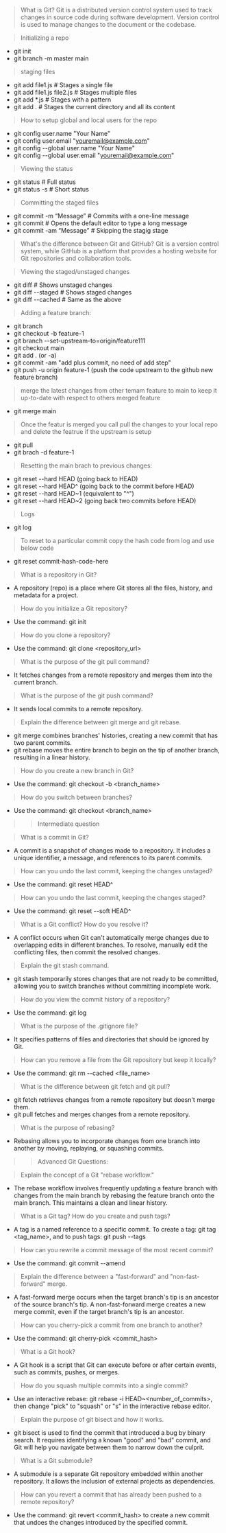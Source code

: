 > What is Git?
Git is a distributed version control system used to track changes in source code during software development.
Version control is used to manage changes to the document or the codebase.

> Initializing a repo
- git init
- git branch -m master main

> staging files
- git add file1.js            # Stages a single file
- git add file1.js file2.js   # Stages multiple files
- git add *.js                # Stages with a pattern
- git add .                   # Stages the current directory and all its content

> How to setup global and local users for the repo
- git config user.name "Your Name"
- git config user.email "youremail@example.com"
- git config --global user.name "Your Name"
- git config --global user.email "youremail@example.com"


> Viewing the status
- git status                  # Full status
- git status -s               # Short status


> Committing the staged files
- git commit -m “Message”     # Commits with a one-line message
- git commit                  # Opens the default editor to type a long message
- git commit -am “Message”    # Skipping the stagig stage

> What's the difference between Git and GitHub?
Git is a version control system, while GitHub is a platform that provides a hosting website for Git repositories and collaboration tools.

> Viewing the staged/unstaged changes
- git diff                    # Shows unstaged changes
- git diff --staged           # Shows staged changes
- git diff --cached           # Same as the above


> Adding a feature branch:
- git branch
- git checkout -b feature-1
- git branch --set-upstream-to=origin/feature111
- git checkout main
- git add . (or -a)
- git commit -am "add plus commit, no need of add step"
- git push -u origin feature-1 (push the code upstream to the github new feature branch)

> merge the latest changes from other temam feature to main to keep it up-to-date with respect to others merged feature
- git merge main

> Once the featur is merged you call pull the changes to your local repo and delete the featrue if the upstream is setup
- git pull
- git brach -d feature-1

> Resetting the main brach to previous changes:
- git reset --hard HEAD       (going back to HEAD)
- git reset --hard HEAD^      (going back to the commit before HEAD)
- git reset --hard HEAD~1     (equivalent to "^")
- git reset --hard HEAD~2     (going back two commits before HEAD)

> Logs
- git log

> To reset to a particular commit copy the hash code from log and use below code
- git reset commit-hash-code-here


> What is a repository in Git?
- A repository (repo) is a place where Git stores all the files, history, and metadata for a project.

> How do you initialize a Git repository?
- Use the command: git init

> How do you clone a repository?
- Use the command: git clone <repository_url>

> What is the purpose of the git pull command?
- It fetches changes from a remote repository and merges them into the current branch.

> What is the purpose of the git push command?
- It sends local commits to a remote repository.

> Explain the difference between git merge and git rebase.
- git merge combines branches' histories, creating a new commit that has two parent commits.
- git rebase moves the entire branch to begin on the tip of another branch, resulting in a linear history.

> How do you create a new branch in Git?
- Use the command: git checkout -b <branch_name>

> How do you switch between branches?
- Use the command: git checkout <branch_name>

>> Intermediate question 

> What is a commit in Git?
- A commit is a snapshot of changes made to a repository. It includes a unique identifier, a message, and references to its parent commits.

> How can you undo the last commit, keeping the changes unstaged?
- Use the command: git reset HEAD^

> How can you undo the last commit, keeping the changes staged?
- Use the command: git reset --soft HEAD^

> What is a Git conflict? How do you resolve it?
- A conflict occurs when Git can't automatically merge changes due to overlapping edits in different branches. To resolve, manually edit the conflicting files, then commit the resolved changes.

> Explain the git stash command.
- git stash temporarily stores changes that are not ready to be committed, allowing you to switch branches without committing incomplete work.

> How do you view the commit history of a repository?
- Use the command: git log

> What is the purpose of the .gitignore file?
- It specifies patterns of files and directories that should be ignored by Git.

> How can you remove a file from the Git repository but keep it locally?
- Use the command: git rm --cached <file_name>

> What is the difference between git fetch and git pull?
- git fetch retrieves changes from a remote repository but doesn't merge them.
- git pull fetches and merges changes from a remote repository.

> What is the purpose of rebasing?
- Rebasing allows you to incorporate changes from one branch into another by moving, replaying, or squashing commits.

>> Advanced Git Questions:

> Explain the concept of a Git "rebase workflow."
- The rebase workflow involves frequently updating a feature branch with changes from the main branch by rebasing the feature branch onto the main branch. This maintains a clean and linear history.

> What is a Git tag? How do you create and push tags?
- A tag is a named reference to a specific commit. To create a tag: git tag <tag_name>, and to push tags: git push --tags

> How can you rewrite a commit message of the most recent commit?
- Use the command: git commit --amend

> Explain the difference between a "fast-forward" and "non-fast-forward" merge.
- A fast-forward merge occurs when the target branch's tip is an ancestor of the source branch's tip. A non-fast-forward merge creates a new merge commit, even if the target branch's tip is an ancestor.

> How can you cherry-pick a commit from one branch to another?
- Use the command: git cherry-pick <commit_hash>

> What is a Git hook?
- A Git hook is a script that Git can execute before or after certain events, such as commits, pushes, or merges.

> How do you squash multiple commits into a single commit?
- Use an interactive rebase: git rebase -i HEAD~<number_of_commits>, then change "pick" to "squash" or "s" in the interactive rebase editor.

> Explain the purpose of git bisect and how it works.
- git bisect is used to find the commit that introduced a bug by binary search. It requires identifying a known "good" and "bad" commit, and Git will help you navigate between them to narrow down the culprit.

> What is a Git submodule?
- A submodule is a separate Git repository embedded within another repository. It allows the inclusion of external projects as dependencies.

> How can you revert a commit that has already been pushed to a remote repository?
- Use the command: git revert <commit_hash> to create a new commit that undoes the changes introduced by the specified commit.
